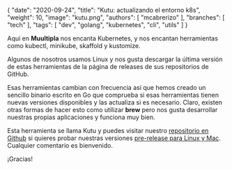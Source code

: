 {
   "date": "2020-09-24",
   "title": "Kutu: actualizando el entorno k8s",
   "weight": 10,
   "image": "kutu.png",
   "authors": [ "mcabrerizo" ],
   "branches": [ "tech" ],
   "tags": [ "dev", "golang", "kubernetes", "cli", "utils" ]
}

Aquí en **Muultipla** nos encanta Kubernetes, y nos encantan herramientas como kubectl, minikube, skaffold y kustomize.

Algunos de nosotros usamos Linux y nos gusta descargar la última versión de estas herramientas de la página de releases de sus repositorios de GitHub. 

Esas herramientas cambian con frecuencia así que hemos creado un sencillo binario escrito en Go que comprueba si esas herramientas tienen nuevas versiones disponibles y las actualiza si es necesario. Claro, existen otras formas de hacer esto como utilizar **brew** pero nos gusta desarrollar nuestras propias aplicaciones y funciona muy bien.

Esta herramienta se llama Kutu y puedes visitar nuestro [repositorio en Github](https://github.com/muultipla/kutu) si quieres probar nuestras versiones [pre-release para Linux y Mac](https://github.com/muultipla/kutu/releases). Cualquier comentario es bienvenido.

¡Gracias!
